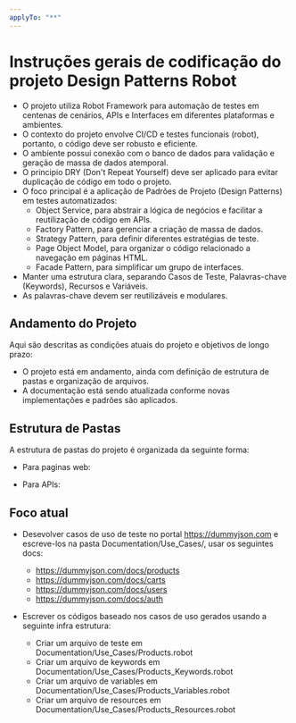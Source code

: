 ```yaml
---
applyTo: "**"
---
```

# Instruções gerais de codificação do projeto Design Patterns Robot

- O projeto utiliza Robot Framework para automação de testes em centenas de cenários, APIs e Interfaces em diferentes plataformas e ambientes.
- O contexto do projeto envolve CI/CD e testes funcionais (robot), portanto, o código deve ser robusto e eficiente.
- O ambiente possui conexão com o banco de dados para validação e geração de massa de dados atemporal.
- O principio DRY (Don't Repeat Yourself) deve ser aplicado para evitar duplicação de código em todo o projeto.
- O foco principal é a aplicação de Padrões de Projeto (Design Patterns) em testes automatizados:
    - Object Service, para abstrair a lógica de negócios e facilitar a reutilização de código em APIs.
    - Factory Pattern, para gerenciar a criação de massa de dados.
    - Strategy Pattern, para definir diferentes estratégias de teste.
    - Page Object Model, para organizar o código relacionado a navegação em páginas HTML.
    - Facade Pattern, para simplificar um grupo de interfaces.
- Manter uma estrutura clara, separando Casos de Teste, Palavras-chave (Keywords), Recursos e Variáveis.
- As palavras-chave devem ser reutilizáveis e modulares.

## Andamento do Projeto
Aqui são descritas as condições atuais do projeto e objetivos de longo prazo:

- O projeto está em andamento, ainda com definição de estrutura de pastas e organização de arquivos.
- A documentação está sendo atualizada conforme novas implementações e padrões são aplicados.

## Estrutura de Pastas
A estrutura de pastas do projeto é organizada da seguinte forma:

- Para paginas web:

- Para APIs:


## Foco atual
- Desevolver casos de uso de teste no portal https://dummyjson.com e escreve-los na pasta Documentation/Use_Cases/, usar os seguintes docs:
  - https://dummyjson.com/docs/products
  - https://dummyjson.com/docs/carts
  - https://dummyjson.com/docs/users
  - https://dummyjson.com/docs/auth

- Escrever os códigos baseado nos casos de uso gerados usando a seguinte infra estrutura:
  - Criar um arquivo de teste em Documentation/Use_Cases/Products.robot
  - Criar um arquivo de keywords em Documentation/Use_Cases/Products_Keywords.robot
  - Criar um arquivo de variables em Documentation/Use_Cases/Products_Variables.robot
  - Criar um arquivo de resources em Documentation/Use_Cases/Products_Resources.robot





